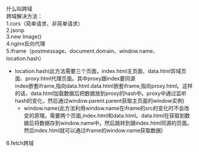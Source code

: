 什么叫跨域  
跨域解决方法：  
1.cors（简单请求、非简单请求）  
2.jsonp  
3.new Image()  
4.nginx反向代理  
5.iframe（postmessage、document.domain、window.name、location.hash）

* location.hash(此方法需要三个页面，index.html主页面、data.html异域页面、proxy.html代理页面。其中proxy跟index要同源  
    index嵌套iframe,指向data.html.data.html嵌套iframe,指向proxy.html。这样的话，data.html加载数据后把数据放到proxy的hash中。proxy中通过监听hash的变化，然后通过window.parent.parent获取主页面的window实例) 
    * window.name(此方法利用window.name在iframe的src的变化时不会改变的原理。需要两个页面,index.html和data.html。data.html在获取到数据后将数据存到window.name中。然后跳转到跟index.html同源的页面。然后index.html就可以通过iframe的window.name获取数据)

6.fetch跨域